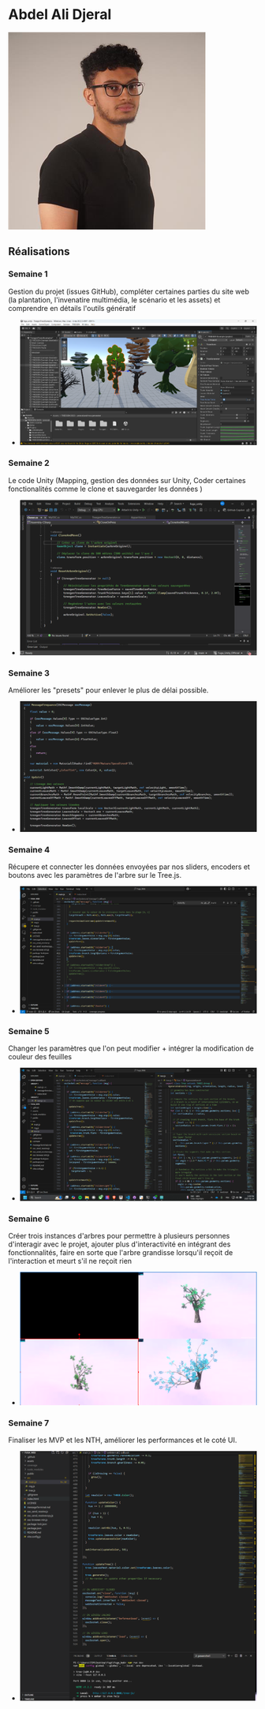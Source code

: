 # Abdel Ali Djeral

 ![Abdel](../../Assets/Images/Membres/abdel_ali_djeral/abdel.png)

 ## Réalisations

 <!-- Une image par semaine de la réalisation dont tu es le plus fier avec une légende -->

### Semaine 1
Gestion du projet (issues GitHub), compléter certaines parties du site web (la plantation, l'invenatire multimédia, le scénario et les assets) et comprendre en détails l'outils génératif
* ![S1 Outil génératif](../../Assets/Images/Membres/matis_labelle/outil_generatif.png)
  
### Semaine 2
Le code Unity (Mapping, gestion des données sur Unity, Coder certaines fonctionalités comme le clone et sauvegarder les données  )
* ![S2 Code Unity](../../Assets/Images/Membres/abdel_ali_djeral/clone-reset.png)

### Semaine 3
Améliorer les "presets" pour enlever le plus de délai possible.
* ![S3 Code Smooth](../../Assets/Images/Membres/abdel_ali_djeral/semaine_3.PNG)

### Semaine 4
Récupere et connecter les données envoyées par nos sliders, encoders et boutons avec les paramètres de l'arbre sur le Tree.js.
* ![S4 Code Tree.js](../../Assets/Images/Membres/abdel_ali_djeral/semaine_4.PNG)

### Semaine 5
Changer les paramètres que l'on peut modifier + intégrer la modification de couleur des feuilles
* ![S5 Changer Couleur](../../Assets/Images/Membres/abdel_ali_djeral/VSC-Arbre-Sem5.png)

### Semaine 6
Créer trois instances d'arbres pour permettre à plusieurs personnes d'interagir avec le projet, ajouter plus d'interactivité en intégrant des fonctionnalités, faire en sorte que l'arbre grandisse lorsqu'il reçoit de l'interaction et meurt s'il ne reçoit rien
* ![S6 Trois instances d'arbres](../../Assets/Images/Membres/abdel_ali_djeral/semaine_6_ObsTroisArbres.PNG)

### Semaine 7
Finaliser les MVP et les NTH, améliorer les performances et le coté UI.
* ![S7 MVP et NTH](../../Assets/Images/Membres/abdel_ali_djeral/semaine_7.PNG)

